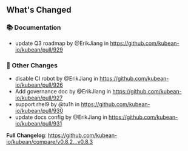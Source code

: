 <!-- Release notes generated using configuration in .github/release.yml at v0.8.3 -->

## What's Changed
### 📚 Documentation
* update Q3 roadmap by @ErikJiang in https://github.com/kubean-io/kubean/pull/929
### 🔨 Other Changes
* disable CI robot by @ErikJiang in https://github.com/kubean-io/kubean/pull/926
* Add governance doc by @ErikJiang in https://github.com/kubean-io/kubean/pull/927
* support rhel9 by @tu1h in https://github.com/kubean-io/kubean/pull/930
* update docs config by @ErikJiang in https://github.com/kubean-io/kubean/pull/931


**Full Changelog**: https://github.com/kubean-io/kubean/compare/v0.8.2...v0.8.3
